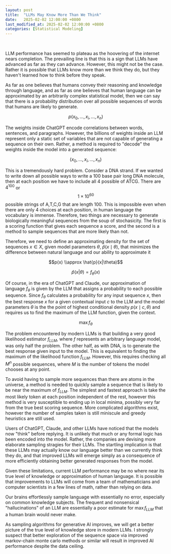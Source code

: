 ```yaml
---
layout: post
title:  "LLMs May Know More Than We Think"
date:   2025-02-02 12:00:00 +0800
last_modified_at: 2025-02-02 12:00:00 +0800
categories: [Statistical Modeling]
---
```

<br>

LLM performance has seemed to plateau as the hoovering of the internet nears completion. The prevailing line is that this is a sign that LLMs have advanced as far as they can advance. However, this might not be the case. Rather it is possible that LLMs know more than we think they do, but they haven't learned how to think before they speak. <br/>

As far as one believes that humans convey their reasoning and knowledge through language, and as far as one believes that human language can be approximated by an arbitrarily complex statistical model, then we can say that there is a probability distribution over all possible sequences of words that humans are likely to generate.

$$p(x_0,...,x_i,...,x_n)$$

The weights inside ChatGPT encode correlations between words, sentences, and paragraphs. However, the billions of weights inside an LLM represent only a static set of variables that are not capable of generating a sequence on their own. Rather, a method is required to "decode" the weights inside the model into a generated sequence:

$$(x_0,...,x_i,...,x_n)$$

This is a tremendously hard problem. Consider a DNA strand. If we wanted to write down all possible ways to write a 100 base pair long DNA molecule, then at each position we have to include all 4 possible of ATCG. There are $4^{100}$ or $$1 \times 10^{60}$$ possible strings of A,T,C,G that are length 100. This is impossible even when there are only 4 choices at each position, in human language the vocabulary is immense. Therefore, two things are necessary to generate biologically meaningful sequences from the soup of stochasicity. The first is a scoring function that gives each sequence a score, and the second is a method to sample sequences that are more likely than not.

Therefore, we need to define an approximating density for the set of sequences $x \in X$, given model parameters $\theta$, $\hat{p}(x \mid \theta)$, that minimizes the difference between natural language and our ability to approximate it

$$p(x) \\approx \hat{p}(x|\theta)$$

$$\hat{p}(x|\theta) = f_\theta(x)$$

Of course, in the era of ChatGPT and Claude, our approximation of language $f_\theta$ is given by the LLM that assigns a probability to each possible sequence. Since $f_\theta$ calculates a probability for any input sequence $x$, then the best response $x$ for a given contextual input $c$ to the LLM and the model parameters $\theta$ is the the point of highest conditional density $p(x \mid c,\theta)$ and requires us to find the maximum of the LLM function, given the context.

$$\max f_\theta$$

The problem encountered by modern LLMs is that building a very good likelihood estimator $f_{LLM}$, where $f$ represents an arbitrary language model, was only half the problem. The other half, as with DNA, is to generate the best response given input to the model. This is equivalent to finding the maximum of the likelihood function $f_{LLM}$. However, this requires checking all $M^n$ possible sequences, where $M$ is the number of tokens the model chooses at any point. <br>

To avoid having to sample more sequences than there are atoms in the universe, a method is needed to quickly sample a sequence that is likely to be near the maximum of $f_{LLM}$. The simplest and fastest approach is take the most likely token at each position independent of the rest, however this method is very susceptible to ending up in local minima, possibly very far from the true best scoring sequence. More complicated algorithms exist, however the number of samples taken is still miniscule and greedy heuristics are still used.<br>

Users of ChatGPT, Claude, and other LLMs have noticed that the models now "think" before replying. It is unlikely that much or any formal logic has been encoded into the model. Rather, the companies are devising more elaborate sampling stragies for their LLMs. The startling implication is that these LLMs may actually know our language  better than we currently think they do, and that improved LLMs will emerge simply as a consequence of more efficiently obtaining better generated responses from the model.<br>

Given these limitations, current LLM performance may be no where near its true level of knowledge or approximation of human language. It is possible that improvements to LLMs will come from a team of mathematicians and computer scientists in a few lines of math, rather than relying on data. <br>

Our brains effortlessly sample language with essentially no error, especially on common knowledge subjects. The frequent and nonsensical "hallucinations" of an LLM are essentially a poor estimate for $\max{f_{LLM}}$ that a human brain would never make. <br>

As sampling algorithms for generative AI improves, we will get a better picture of the true level of knowledge store in modern LLMs. I strongly suspect that better exploration of the sequence space via improved markov-chain monte carlo methods or similar will result in improved AI performance despite the data ceiling.


